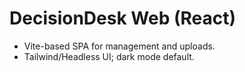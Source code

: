 # DecisionDesk Web (React)

- Vite-based SPA for management and uploads.
- Tailwind/Headless UI; dark mode default.
